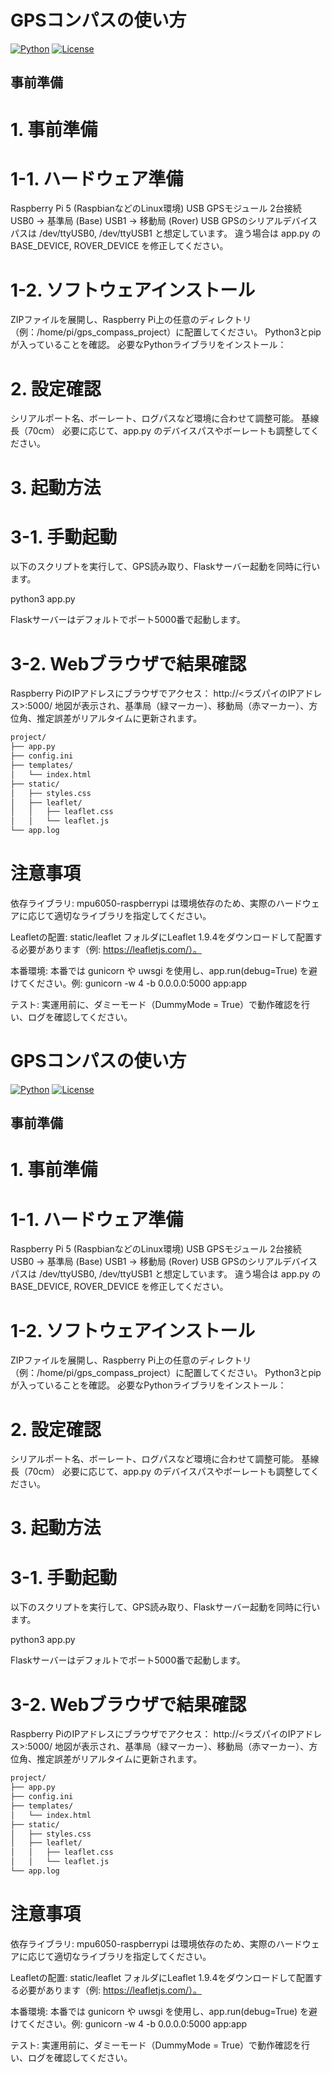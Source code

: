 # GPSコンパスの使い方

[![Python](https://img.shields.io/badge/Python-3.8+-blue.svg)](https://www.python.org)
[![License](https://img.shields.io/badge/License-MIT-green.svg)](https://opensource.org/licenses/MIT)


## 事前準備

# 1. 事前準備

#  1-1. ハードウェア準備

  Raspberry Pi 5 (RaspbianなどのLinux環境)
  USB GPSモジュール 2台接続
  USB0 → 基準局 (Base)
  USB1 → 移動局 (Rover)
  USB GPSのシリアルデバイスパスは /dev/ttyUSB0, /dev/ttyUSB1 と想定しています。
  違う場合は app.py の BASE_DEVICE, ROVER_DEVICE を修正してください。

# 1-2. ソフトウェアインストール
  ZIPファイルを展開し、Raspberry Pi上の任意のディレクトリ（例：/home/pi/gps_compass_project）に配置してください。
  Python3とpipが入っていることを確認。
  必要なPythonライブラリをインストール：

# 2. 設定確認

  シリアルポート名、ボーレート、ログパスなど環境に合わせて調整可能。
  基線長（70cm）
  必要に応じて、app.py のデバイスパスやボーレートも調整してください。


# 3. 起動方法

# 3-1. 手動起動
  以下のスクリプトを実行して、GPS読み取り、Flaskサーバー起動を同時に行います。

  python3 app.py

Flaskサーバーはデフォルトでポート5000番で起動します。

# 3-2. Webブラウザで結果確認
  Raspberry PiのIPアドレスにブラウザでアクセス：
  http://<ラズパイのIPアドレス>:5000/
  地図が表示され、基準局（緑マーカー）、移動局（赤マーカー）、方位角、推定誤差がリアルタイムに更新されます。


   ```bash
project/
├── app.py
├── config.ini
├── templates/
│   └── index.html
├── static/
│   ├── styles.css
│   ├── leaflet/
│   │   ├── leaflet.css
│   │   └── leaflet.js
└── app.log
```



# 注意事項
依存ライブラリ: mpu6050-raspberrypi は環境依存のため、実際のハードウェアに応じて適切なライブラリを指定してください。

Leafletの配置: static/leaflet フォルダにLeaflet 1.9.4をダウンロードして配置する必要があります（例: https://leafletjs.com/）。

本番環境: 本番では gunicorn や uwsgi を使用し、app.run(debug=True) を避けてください。例: gunicorn -w 4 -b 0.0.0.0:5000 app:app

テスト: 実運用前に、ダミーモード（DummyMode = True）で動作確認を行い、ログを確認してください。

# GPSコンパスの使い方

[![Python](https://img.shields.io/badge/Python-3.8+-blue.svg)](https://www.python.org)
[![License](https://img.shields.io/badge/License-MIT-green.svg)](https://opensource.org/licenses/MIT)


## 事前準備

# 1. 事前準備

#  1-1. ハードウェア準備

  Raspberry Pi 5 (RaspbianなどのLinux環境)
  USB GPSモジュール 2台接続
  USB0 → 基準局 (Base)
  USB1 → 移動局 (Rover)
  USB GPSのシリアルデバイスパスは /dev/ttyUSB0, /dev/ttyUSB1 と想定しています。
  違う場合は app.py の BASE_DEVICE, ROVER_DEVICE を修正してください。

# 1-2. ソフトウェアインストール
  ZIPファイルを展開し、Raspberry Pi上の任意のディレクトリ（例：/home/pi/gps_compass_project）に配置してください。
  Python3とpipが入っていることを確認。
  必要なPythonライブラリをインストール：

# 2. 設定確認

  シリアルポート名、ボーレート、ログパスなど環境に合わせて調整可能。
  基線長（70cm）
  必要に応じて、app.py のデバイスパスやボーレートも調整してください。


# 3. 起動方法

# 3-1. 手動起動
  以下のスクリプトを実行して、GPS読み取り、Flaskサーバー起動を同時に行います。

  python3 app.py

Flaskサーバーはデフォルトでポート5000番で起動します。

# 3-2. Webブラウザで結果確認
  Raspberry PiのIPアドレスにブラウザでアクセス：
  http://<ラズパイのIPアドレス>:5000/
  地図が表示され、基準局（緑マーカー）、移動局（赤マーカー）、方位角、推定誤差がリアルタイムに更新されます。


   ```bash
project/
├── app.py
├── config.ini
├── templates/
│   └── index.html
├── static/
│   ├── styles.css
│   ├── leaflet/
│   │   ├── leaflet.css
│   │   └── leaflet.js
└── app.log
```



# 注意事項
依存ライブラリ: mpu6050-raspberrypi は環境依存のため、実際のハードウェアに応じて適切なライブラリを指定してください。

Leafletの配置: static/leaflet フォルダにLeaflet 1.9.4をダウンロードして配置する必要があります（例: https://leafletjs.com/）。

本番環境: 本番では gunicorn や uwsgi を使用し、app.run(debug=True) を避けてください。例: gunicorn -w 4 -b 0.0.0.0:5000 app:app

テスト: 実運用前に、ダミーモード（DummyMode = True）で動作確認を行い、ログを確認してください。



